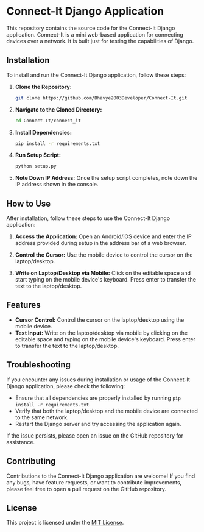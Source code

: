 # Connect-It Django Application

This repository contains the source code for the Connect-It Django application. Connect-It is a mini web-based application for connecting devices over a network. It is built just for testing the capabilities of Django.

## Installation

To install and run the Connect-It Django application, follow these steps:

1. **Clone the Repository:**
    ```bash
    git clone https://github.com/Bhavye2003Developer/Connect-It.git
    ```

2. **Navigate to the Cloned Directory:**
    ```bash
    cd Connect-It/connect_it
    ```

3. **Install Dependencies:**
    ```bash
    pip install -r requirements.txt
    ```

4. **Run Setup Script:**
    ```bash
    python setup.py
    ```

5. **Note Down IP Address:**
    Once the setup script completes, note down the IP address shown in the console.

## How to Use

After installation, follow these steps to use the Connect-It Django application:

1. **Access the Application:**
    Open an Android/iOS device and enter the IP address provided during setup in the address bar of a web browser.

2. **Control the Cursor:**
    Use the mobile device to control the cursor on the laptop/desktop.

3. **Write on Laptop/Desktop via Mobile:**
    Click on the editable space and start typing on the mobile device's keyboard. Press enter to transfer the text to the laptop/desktop.

## Features

- **Cursor Control:** Control the cursor on the laptop/desktop using the mobile device.
- **Text Input:** Write on the laptop/desktop via mobile by clicking on the editable space and typing on the mobile device's keyboard. Press enter to transfer the text to the laptop/desktop.

## Troubleshooting

If you encounter any issues during installation or usage of the Connect-It Django application, please check the following:

- Ensure that all dependencies are properly installed by running `pip install -r requirements.txt`.
- Verify that both the laptop/desktop and the mobile device are connected to the same network.
- Restart the Django server and try accessing the application again.

If the issue persists, please open an issue on the GitHub repository for assistance.

## Contributing

Contributions to the Connect-It Django application are welcome! If you find any bugs, have feature requests, or want to contribute improvements, please feel free to open a pull request on the GitHub repository.

## License

This project is licensed under the [MIT License](LICENSE).
